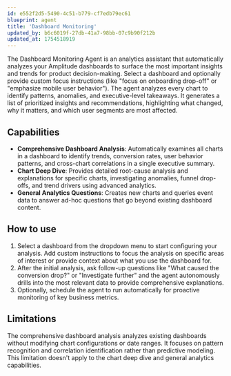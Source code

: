 ```yaml
---
id: e552f2d5-5490-4c51-b779-cf7edb79ec61
blueprint: agent
title: 'Dashboard Monitoring'
updated_by: b6c6019f-27db-41a7-98bb-07c9b90f212b
updated_at: 1754518919
---
```

The Dashboard Monitoring Agent is an analytics assistant that automatically analyzes your Amplitude dashboards to surface the most important insights and trends for product decision-making. Select a dashboard and optionally provide custom focus instructions (like "focus on onboarding drop-off" or "emphasize mobile user behavior"). The agent analyzes every chart to identify patterns, anomalies, and executive-level takeaways. It generates a list of prioritized insights and recommendations, highlighting what changed, why it matters, and which user segments are most affected.

## Capabilities

* **Comprehensive Dashboard Analysis**: Automatically examines all charts in a dashboard to identify trends, conversion rates, user behavior patterns, and cross-chart correlations in a single executive summary.
* **Chart Deep Dive**: Provides detailed root-cause analysis and explanations for specific charts, investigating anomalies, funnel drop-offs, and trend drivers using advanced analytics.
* **General Analytics Questions**: Creates new charts and queries event data to answer ad-hoc questions that go beyond existing dashboard content.

## How to use

1. Select a dashboard from the dropdown menu to start configuring your analysis. Add custom instructions to focus the analysis on specific areas of interest or provide context about what you use the dashboard for. 
2. After the initial analysis, ask follow-up questions like "What caused the conversion drop?" or "Investigate further" and the agent autonomously drills into the most relevant data to provide comprehensive explanations. 
3. Optionally, schedule the agent to run automatically for proactive monitoring of key business metrics.

## Limitations

The comprehensive dashboard analysis analyzes existing dashboards without modifying chart configurations or date ranges. It focuses on pattern recognition and correlation identification rather than predictive modeling. This limitation doesn't apply to the chart deep dive and general analytics capabilities. 